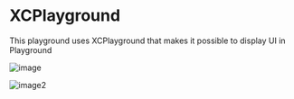 # XCPlayground

This playground uses XCPlayground that makes it possible to display UI in Playground

![image](https://s3-ap-northeast-1.amazonaws.com/ngo275.asset/Pic/XCPlayground.png)

![image2](https://s3-ap-northeast-1.amazonaws.com/ngo275.asset/Pic/XCPlaugroundEditing.png)
